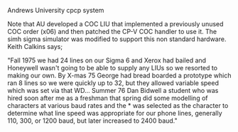 Andrews University cpcp system

Note that AU developed a COC LIU that implemented a previously unused COC order (x06) and then patched the CP-V COC handler to use it.  The simh sigma simulator was modified to support this non standard hardware.  Keith Calkins says; 

"Fall 1975 we had 24 lines on our Sigma 6 and Xerox had bailed and Honeywell wasn't going to be able to supply any LIUs so we resorted to making our own.  By X-mas 75 George had bread boarded a prototype which ran 8 lines so we were quickly up to 32, but they allowed variable speed which was set via that WD...  Summer 76 Dan Bidwell a student who was hired soon after me as a freshman that spring did some modelling of characters at various baud rates and the * was selected as the character to determine what line speed was appropriate for our phone lines, generally 110, 300, or 1200 baud, but later increased to 2400 baud."





